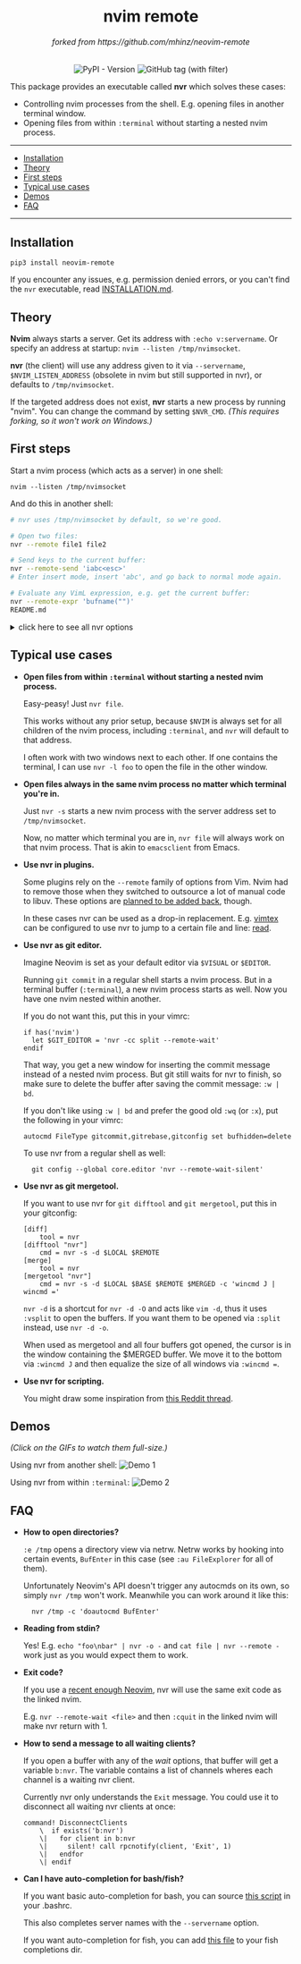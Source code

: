 <h1 align="center">nvim remote</h1>
<h6 align="center">forked from https://github.com/mhinz/neovim-remote</h6>
<p align='center'>
  <img alt="PyPI - Version" src="https://img.shields.io/pypi/v/nvim-remote?style=for-the-badge&logo=pypi">
  <img alt="GitHub tag (with filter)" src="https://img.shields.io/github/v/tag/1995parham/nvim-remote?style=for-the-badge&logo=github">
</p>

This package provides an executable called **nvr** which solves these cases:

- Controlling nvim processes from the shell. E.g. opening files in another
  terminal window.
- Opening files from within `:terminal` without starting a nested nvim process.

---

- [Installation](#installation)
- [Theory](#theory)
- [First steps](#first-steps)
- [Typical use cases](#typical-use-cases)
- [Demos](#demos)
- [FAQ](#faq)

---

## Installation

    pip3 install neovim-remote

If you encounter any issues, e.g. permission denied errors, or you can't find the
`nvr` executable, read [INSTALLATION.md](INSTALLATION.md).

## Theory

**Nvim** always starts a server. Get its address with `:echo v:servername`. Or
specify an address at startup: `nvim --listen /tmp/nvimsocket`.

**nvr** (the client) will use any address given to it via `--servername`,
`$NVIM_LISTEN_ADDRESS` (obsolete in nvim but still supported in nvr), or
defaults to `/tmp/nvimsocket`.

If the targeted address does not exist, **nvr** starts a new process by running
"nvim". You can change the command by setting `$NVR_CMD`. _(This requires
forking, so it won't work on Windows.)_

## First steps

Start a nvim process (which acts as a server) in one shell:

    nvim --listen /tmp/nvimsocket

And do this in another shell:

```sh
# nvr uses /tmp/nvimsocket by default, so we're good.

# Open two files:
nvr --remote file1 file2

# Send keys to the current buffer:
nvr --remote-send 'iabc<esc>'
# Enter insert mode, insert 'abc', and go back to normal mode again.

# Evaluate any VimL expression, e.g. get the current buffer:
nvr --remote-expr 'bufname("")'
README.md
```

<details>
<summary>click here to see all nvr options</summary>

```
$ nvr -h
usage: nvr [arguments]

Remote control Neovim processes.

If no process is found, a new one will be started.

    $ nvr --remote-send 'iabc<cr><esc>'
    $ nvr --remote-expr 'map([1,2,3], "v:val + 1")'

Any arguments not consumed by options will be fed to --remote-silent:

    $ nvr --remote-silent file1 file2
    $ nvr file1 file2

All --remote options take optional commands.
Exception: --remote-expr, --remote-send.

    $ nvr +10 file
    $ nvr +'echomsg "foo" | echomsg "bar"' file
    $ nvr --remote-tab-wait +'set bufhidden=delete' file

Open files in a new window from a terminal buffer:

    $ nvr -cc split file1 file2

Use nvr from git to edit commit messages:

    $ git config --global core.editor 'nvr --remote-wait-silent'

optional arguments:
  -h, --help            show this help message and exit
  --remote [<file> [<file> ...]]
                        Use :edit to open files. If no process is found, throw
                        an error and start a new one.
  --remote-wait [<file> [<file> ...]]
                        Like --remote, but block until all buffers opened by
                        this option get deleted or the process exits.
  --remote-silent [<file> [<file> ...]]
                        Like --remote, but throw no error if no process is
                        found.
  --remote-wait-silent [<file> [<file> ...]]
                        Combines --remote-wait and --remote-silent.
  --remote-tab [<file> [<file> ...]]
                        Like --remote, but use :tabedit.
  --remote-tab-wait [<file> [<file> ...]]
                        Like --remote-wait, but use :tabedit.
  --remote-tab-silent [<file> [<file> ...]]
                        Like --remote-silent, but use :tabedit.
  --remote-tab-wait-silent [<file> [<file> ...]]
                        Like --remote-wait-silent, but use :tabedit.
  --remote-send <keys>  Send key presses.
  --remote-expr <expr>  Evaluate expression and print result in shell.
  --servername <addr>   Set the address to be used. This overrides the default
                        "/tmp/nvimsocket" and $NVIM_LISTEN_ADDRESS.
  --serverlist          Print the TCPv4 and Unix domain socket addresses of
                        all nvim processes.
  -cc <cmd>             Execute a command before every other option.
  -c <cmd>              Execute a command after every other option.
  -d                    Diff mode. Use :diffthis on all to be opened buffers.
  -l                    Change to previous window via ":wincmd p".
  -o <file> [<file> ...]
                        Open files via ":split".
  -O <file> [<file> ...]
                        Open files via ":vsplit".
  -p <file> [<file> ...]
                        Open files via ":tabedit".
  -q <errorfile>        Read errorfile into quickfix list and display first
                        error.
  -s                    Silence "no server found" message.
  -t <tag>              Jump to file and position of given tag.
  --nostart             If no process is found, do not start a new one.
  --version             Show the nvr version.

Development: https://github.com/mhinz/neovim-remote

Happy hacking!
```

</details>

## Typical use cases

- **Open files from within `:terminal` without starting a nested nvim process.**

  Easy-peasy! Just `nvr file`.

  This works without any prior setup, because `$NVIM` is always set for all
  children of the nvim process, including `:terminal`, and `nvr` will default
  to that address.

  I often work with two windows next to each other. If one contains the
  terminal, I can use `nvr -l foo` to open the file in the other window.

- **Open files always in the same nvim process no matter which terminal you're in.**

  Just `nvr -s` starts a new nvim process with the server address set to
  `/tmp/nvimsocket`.

  Now, no matter which terminal you are in, `nvr file` will always work on
  that nvim process. That is akin to `emacsclient` from Emacs.

- **Use nvr in plugins.**

  Some plugins rely on the `--remote` family of options from Vim. Nvim had to
  remove those when they switched to outsource a lot of manual code to libuv.
  These options are [planned to be added back](https://github.com/neovim/neovim/issues/1750), though.

  In these cases nvr can be used as a drop-in replacement. E.g.
  [vimtex](https://github.com/lervag/vimtex) can be configured to use nvr to
  jump to a certain file and line: [read](https://github.com/lervag/vimtex/blob/80b96c13fe9edc5261e9be104fe15cf3bdc3173d/doc/vimtex.txt#L1702-L1708).

- **Use nvr as git editor.**

  Imagine Neovim is set as your default editor via `$VISUAL` or `$EDITOR`.

  Running `git commit` in a regular shell starts a nvim process. But in a
  terminal buffer (`:terminal`), a new nvim process starts as well. Now you
  have one nvim nested within another.

  If you do not want this, put this in your vimrc:

  ```vim
  if has('nvim')
    let $GIT_EDITOR = 'nvr -cc split --remote-wait'
  endif
  ```

  That way, you get a new window for inserting the commit message instead of a
  nested nvim process. But git still waits for nvr to finish, so make sure to
  delete the buffer after saving the commit message: `:w | bd`.

  If you don't like using `:w | bd` and prefer the good old `:wq` (or `:x`),
  put the following in your vimrc:

  ```vim
  autocmd FileType gitcommit,gitrebase,gitconfig set bufhidden=delete
  ```

  To use nvr from a regular shell as well:

        git config --global core.editor 'nvr --remote-wait-silent'

- **Use nvr as git mergetool.**

  If you want to use nvr for `git difftool` and `git mergetool`, put this in
  your gitconfig:

  ```
  [diff]
      tool = nvr
  [difftool "nvr"]
      cmd = nvr -s -d $LOCAL $REMOTE
  [merge]
      tool = nvr
  [mergetool "nvr"]
      cmd = nvr -s -d $LOCAL $BASE $REMOTE $MERGED -c 'wincmd J | wincmd ='
  ```

  `nvr -d` is a shortcut for `nvr -d -O` and acts like `vim -d`, thus it uses
  `:vsplit` to open the buffers. If you want them to be opened via `:split`
  instead, use `nvr -d -o`.

  When used as mergetool and all four buffers got opened, the cursor is in the
  window containing the $MERGED buffer. We move it to the bottom via `:wincmd
J` and then equalize the size of all windows via `:wincmd =`.

- **Use nvr for scripting.**

  You might draw some inspiration from [this Reddit
  thread](https://www.reddit.com/r/neovim/comments/aex45u/integrating_nvr_and_tmux_to_use_a_single_tmux_per).

## Demos

_(Click on the GIFs to watch them full-size.)_

Using nvr from another shell: ![Demo 1](https://github.com/mhinz/neovim-remote/raw/master/images/demo1.gif)

Using nvr from within `:terminal`: ![Demo 2](https://github.com/mhinz/neovim-remote/raw/master/images/demo2.gif)

## FAQ

- **How to open directories?**

  `:e /tmp` opens a directory view via netrw. Netrw works by hooking into certain
  events, `BufEnter` in this case (see `:au FileExplorer` for all of them).

  Unfortunately Neovim's API doesn't trigger any autocmds on its own, so simply
  `nvr /tmp` won't work. Meanwhile you can work around it like this:

        nvr /tmp -c 'doautocmd BufEnter'

- **Reading from stdin?**

  Yes! E.g. `echo "foo\nbar" | nvr -o -` and `cat file | nvr --remote -` work just
  as you would expect them to work.

- **Exit code?**

  If you use a [recent enough
  Neovim](https://github.com/neovim/neovim/commit/d2e8c76dc22460ddfde80477dd93aab3d5866506), nvr will use the same exit code as the linked nvim.

  E.g. `nvr --remote-wait <file>` and then `:cquit` in the linked nvim will make
  nvr return with 1.

- **How to send a message to all waiting clients?**

  If you open a buffer with any of the _wait_ options, that buffer will get a
  variable `b:nvr`. The variable contains a list of channels wheres each
  channel is a waiting nvr client.

  Currently nvr only understands the `Exit` message. You could use it to
  disconnect all waiting nvr clients at once:

  ```vim
  command! DisconnectClients
      \  if exists('b:nvr')
      \|   for client in b:nvr
      \|     silent! call rpcnotify(client, 'Exit', 1)
      \|   endfor
      \| endif
  ```

- **Can I have auto-completion for bash/fish?**

  If you want basic auto-completion for bash, you can source [this
  script](contrib/completion.bash) in your .bashrc.

  This also completes server names with the `--servername` option.

  If you want auto-completion for fish, you can add [this
  file](contrib/completion.fish) to your fish completions dir.
